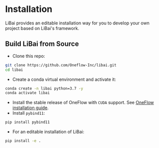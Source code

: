 # Installation
LiBai provides an editable installation way for you to develop your own project based on LiBai's framework.

## Build LiBai from Source

- Clone this repo:

```bash
git clone https://github.com/Oneflow-Inc/libai.git
cd libai
```
- Create a conda virtual environment and activate it:

```bash
conda create -n libai python=3.7 -y
conda activate libai
```

- Install the stable release of OneFlow with `CUDA` support. See [OneFlow installation guide](https://github.com/Oneflow-Inc/oneflow#install-with-pip-package).
- Install `pybind11`:

```bash
pip install pybind11
```

- For an editable installation of LiBai:

```bash
pip install -e .
```


